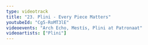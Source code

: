 ```yaml
---
type: videotrack
title: "23. Plini - Every Piece Matters"
youtubeId: "Cg5-RoMT3lE"
videoevents: "Arch Echo, Mestís, Plini at Patronaat"
videoartists: ["Plini"]
---
```


